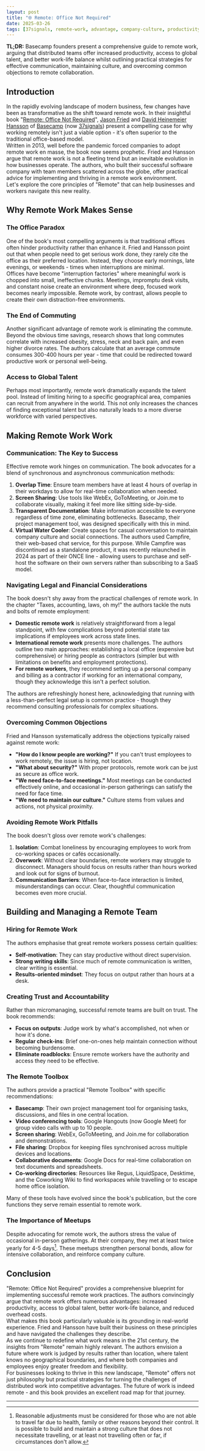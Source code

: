 ```yaml
---
layout: post
title: "🌐 Remote: Office Not Required"
date: 2025-03-26
tags: [37signals, remote-work, advantage, company-culture, productivity, best-practices, decision-making, onboarding]
---
```


**TL;DR:** Basecamp founders present a comprehensive guide to remote work, arguing that distributed teams offer increased productivity, access to global talent, and better work-life balance whilst outlining practical strategies for effective communication, maintaining culture, and overcoming common objections to remote collaboration.

<!--more-->

## Introduction

In the rapidly evolving landscape of modern business, few changes have been as transformative as the shift toward remote work. In their insightful book "[Remote: Office Not Required](https://basecamp.com/books#remote)", [Jason Fried](https://world.hey.com/jason) and [David Heinemeier Hansson](https://world.hey.com/david) of [Basecamp](https://en.wikipedia.org/w/index.php?title=Basecamp_(company)&redirect=no) (now [37signals](https://en.wikipedia.org/wiki/37signals)) present a compelling case for why working remotely isn't just a viable option - it's often superior to the traditional office-based model.  
Written in 2013, well before the pandemic forced companies to adopt remote work en masse, the book now seems prophetic. Fried and Hansson argue that remote work is not a fleeting trend but an inevitable evolution in how businesses operate. The authors, who built their successful software company with team members scattered across the globe, offer practical advice for implementing and thriving in a remote work environment.  
Let's explore the core principles of "Remote" that can help businesses and workers navigate this new reality.

## Why Remote Work Makes Sense

### The Office Paradox

One of the book's most compelling arguments is that traditional offices often hinder productivity rather than enhance it. Fried and Hansson point out that when people need to get serious work done, they rarely cite the office as their preferred location. Instead, they choose early mornings, late evenings, or weekends - times when interruptions are minimal.  
Offices have become "interruption factories" where meaningful work is chopped into small, ineffective chunks. Meetings, impromptu desk visits, and constant noise create an environment where deep, focused work becomes nearly impossible. Remote work, by contrast, allows people to create their own distraction-free environments.

### The End of Commuting

Another significant advantage of remote work is eliminating the commute. Beyond the obvious time savings, research shows that long commutes correlate with increased obesity, stress, neck and back pain, and even higher divorce rates. The authors calculate that an average commute consumes 300-400 hours per year - time that could be redirected toward productive work or personal well-being.

### Access to Global Talent

Perhaps most importantly, remote work dramatically expands the talent pool. Instead of limiting hiring to a specific geographical area, companies can recruit from anywhere in the world. This not only increases the chances of finding exceptional talent but also naturally leads to a more diverse workforce with varied perspectives.

## Making Remote Work Work

### Communication: The Key to Success

Effective remote work hinges on communication. The book advocates for a blend of synchronous and asynchronous communication methods:

1. **Overlap Time**: Ensure team members have at least 4 hours of overlap in their workdays to allow for real-time collaboration when needed.
2. **Screen Sharing**: Use tools like WebEx, GoToMeeting, or Join.me to collaborate visually, making it feel more like sitting side-by-side.
3. **Transparent Documentation**: Make information accessible to everyone regardless of time zone, eliminating bottlenecks. Basecamp, their project management tool, was designed specifically with this in mind.
4. **Virtual Water Cooler**: Create spaces for casual conversation to maintain company culture and social connections. The authors used Campfire, their web-based chat service, for this purpose. While Campfire was discontinued as a standalone product, it was recently relaunched in 2024 as part of their ONCE line - allowing users to purchase and self-host the software on their own servers rather than subscribing to a SaaS model.

### Navigating Legal and Financial Considerations

The book doesn't shy away from the practical challenges of remote work. In the chapter "Taxes, accounting, laws, oh my!" the authors tackle the nuts and bolts of remote employment:  
- **Domestic remote work** is relatively straightforward from a legal standpoint, with few complications beyond potential state tax implications if employees work across state lines.
- **International remote work** presents more challenges. The authors outline two main approaches: establishing a local office (expensive but comprehensive) or hiring people as contractors (simpler but with limitations on benefits and employment protections).
- **For remote workers**, they recommend setting up a personal company and billing as a contractor if working for an international company, though they acknowledge this isn't a perfect solution.

The authors are refreshingly honest here, acknowledging that running with a less-than-perfect legal setup is common practice - though they recommend consulting professionals for complex situations.

### Overcoming Common Objections

Fried and Hansson systematically address the objections typically raised against remote work:

- **"How do I know people are working?"** If you can't trust employees to work remotely, the issue is hiring, not location.
- **"What about security?"** With proper protocols, remote work can be just as secure as office work.
- **"We need face-to-face meetings."** Most meetings can be conducted effectively online, and occasional in-person gatherings can satisfy the need for face time.
- **"We need to maintain our culture."** Culture stems from values and actions, not physical proximity.

### Avoiding Remote Work Pitfalls

The book doesn't gloss over remote work's challenges:

1. **Isolation**: Combat loneliness by encouraging employees to work from co-working spaces or cafés occasionally.
2. **Overwork**: Without clear boundaries, remote workers may struggle to disconnect. Managers should focus on results rather than hours worked and look out for signs of burnout.
3. **Communication Barriers**: When face-to-face interaction is limited, misunderstandings can occur. Clear, thoughtful communication becomes even more crucial.

## Building and Managing a Remote Team

### Hiring for Remote Work

The authors emphasise that great remote workers possess certain qualities:  
- **Self-motivation**: They can stay productive without direct supervision.
- **Strong writing skills**: Since much of remote communication is written, clear writing is essential.
- **Results-oriented mindset**: They focus on output rather than hours at a desk.

### Creating Trust and Accountability

Rather than micromanaging, successful remote teams are built on trust. The book recommends:  
- **Focus on outputs**: Judge work by what's accomplished, not when or how it's done.
- **Regular check-ins**: Brief one-on-ones help maintain connection without becoming burdensome.
- **Eliminate roadblocks**: Ensure remote workers have the authority and access they need to be effective.

### The Remote Toolbox

The authors provide a practical "Remote Toolbox" with specific recommendations:  
- **Basecamp**: Their own project management tool for organising tasks, discussions, and files in one central location.
- **Video conferencing tools**: Google Hangouts (now Google Meet) for group video calls with up to 10 people.
- **Screen sharing**: WebEx, GoToMeeting, and Join.me for collaboration and demonstrations.
- **File sharing**: Dropbox for keeping files synchronised across multiple devices and locations.
- **Collaborative documents**: Google Docs for real-time collaboration on text documents and spreadsheets.
- **Co-working directories**: Resources like Regus, LiquidSpace, Desktime, and the Coworking Wiki to find workspaces while travelling or to escape home office isolation.

Many of these tools have evolved since the book's publication, but the core functions they serve remain essential to remote work.

### The Importance of Meetups

Despite advocating for remote work, the authors stress the value of occasional in-person gatherings. At their company, they met at least twice yearly for 4-5 days[^1]. These meetups strengthen personal bonds, allow for intensive collaboration, and reinforce company culture.

## Conclusion

"Remote: Office Not Required" provides a comprehensive blueprint for implementing successful remote work practices. The authors convincingly argue that remote work offers numerous advantages: increased productivity, access to global talent, better work-life balance, and reduced overhead costs.  
What makes this book particularly valuable is its grounding in real-world experience. Fried and Hansson have built their business on these principles and have navigated the challenges they describe.  
As we continue to redefine what work means in the 21st century, the insights from "Remote" remain highly relevant. The authors envision a future where work is judged by results rather than location, where talent knows no geographical boundaries, and where both companies and employees enjoy greater freedom and flexibility.  
For businesses looking to thrive in this new landscape, "Remote" offers not just philosophy but practical strategies for turning the challenges of distributed work into competitive advantages. The future of work is indeed remote - and this book provides an excellent road map for that journey.

---
[^1]: Reasonable adjustments must be considered for those who are not able to travel far due to health, family or other reasons beyond their control. It is possible to build and maintain a strong culture that does not necessitate travelling, or at least not travelling often or far, if circumstances don't allow. 
